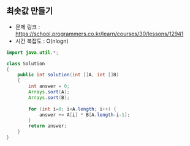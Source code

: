 ## 최솟값 만들기
* 문제 링크 : https://school.programmers.co.kr/learn/courses/30/lessons/12941
* 시간 복잡도 : O(nlogn)
```java
import java.util.*;

class Solution
{
    public int solution(int []A, int []B)
    {
        int answer = 0;
        Arrays.sort(A);
        Arrays.sort(B);
        
        for (int i=0; i<A.length; i++) {
            answer += A[i] * B[A.length-i-1];
        }
        return answer;
    }
}
```
